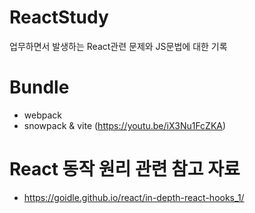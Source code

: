# ReactStudy
업무하면서 발생하는 React관련 문제와 JS문법에 대한 기록

# Bundle
- webpack
- snowpack & vite (https://youtu.be/iX3Nu1FcZKA)

# React 동작 원리 관련 참고 자료
- https://goidle.github.io/react/in-depth-react-hooks_1/
